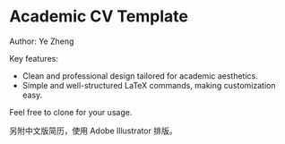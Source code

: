 # Academic CV Template

Author: Ye Zheng

Key features:

* Clean and professional design tailored for academic aesthetics.
* Simple and well-structured LaTeX commands, making customization easy.

Feel free to clone for your usage.

另附中文版简历，使用 Adobe Illustrator 排版。